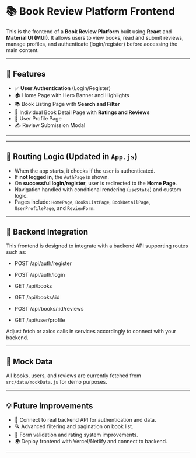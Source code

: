 # 📚 Book Review Platform Frontend

This is the frontend of a **Book Review Platform** built using **React** and **Material UI (MUI)**. It allows users to view books, read and submit reviews, manage profiles, and authenticate (login/register) before accessing the main content.

---

## 🚀 Features

- ✅ **User Authentication** (Login/Register)
- 🏠 Home Page with Hero Banner and Highlights
- 📚 Book Listing Page with **Search and Filter**
- 📖 Individual Book Detail Page with **Ratings and Reviews**
- 👤 User Profile Page
- ✍️ Review Submission Modal

---


---

## 🧩 Routing Logic (Updated in `App.js`)

- When the app starts, it checks if the user is authenticated.
- If **not logged in**, the `AuthPage` is shown.
- On **successful login/register**, user is redirected to the **Home Page**.
- Navigation handled with conditional rendering (`useState`) and custom logic.
- Pages include: `HomePage`, `BooksListPage`, `BookDetailPage`, `UserProfilePage`, and `ReviewForm`.

---

## 🔌 Backend Integration
This frontend is designed to integrate with a backend API supporting routes such as:

- POST /api/auth/register

- POST /api/auth/login

- GET /api/books

- GET /api/books/:id

- POST /api/books/:id/reviews

- GET /api/user/profile

Adjust fetch or axios calls in services accordingly to connect with your backend.

---

## 🧪 Mock Data

All books, users, and reviews are currently fetched from `src/data/mockData.js` for demo purposes.

---

## 💡 Future Improvements

- 🔐 Connect to real backend API for authentication and data.
- 🔍 Advanced filtering and pagination on book list.
- 📝 Form validation and rating system improvements.
- 🌍 Deploy frontend with Vercel/Netlify and connect to backend.

---
